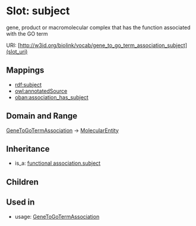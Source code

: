# Slot: subject


gene, product or macromolecular complex that has the function associated with the GO term

URI: [http://w3id.org/biolink/vocab/gene_to_go_term_association_subject](slot_uri)
## Mappings

 * [rdf:subject](http://purl.obolibrary.org/obo/rdf_subject)
 * [owl:annotatedSource](http://purl.obolibrary.org/obo/owl_annotatedSource)
 * [oban:association_has_subject](http://purl.obolibrary.org/obo/oban_association_has_subject)
## Domain and Range

[GeneToGoTermAssociation](GeneToGoTermAssociation.md) -> [MolecularEntity](MolecularEntity.md)
## Inheritance

 *  is_a: [functional association.subject](functional_association_subject.md)
## Children

## Used in

 *  usage: [GeneToGoTermAssociation](GeneToGoTermAssociation.md)
